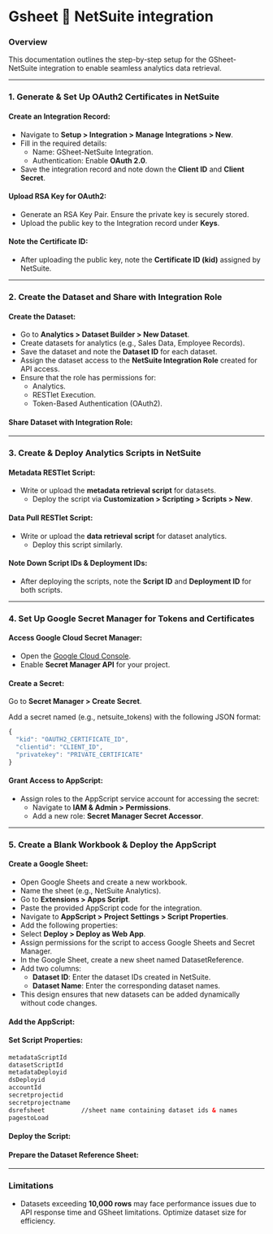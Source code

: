 # Gsheet 🔗 NetSuite integration


### Overview

This documentation outlines the step-by-step setup for the GSheet-NetSuite integration to enable seamless analytics data retrieval.

---

### 1\. Generate & Set Up OAuth2 Certificates in NetSuite

#### Create an Integration Record:

*   Navigate to **Setup > Integration > Manage Integrations > New**.
*   Fill in the required details:
    *   Name: GSheet-NetSuite Integration.
    *   Authentication: Enable **OAuth 2.0**.
*   Save the integration record and note down the **Client ID** and **Client Secret**.

#### Upload RSA Key for OAuth2:

*   Generate an RSA Key Pair. Ensure the private key is securely stored.
*   Upload the public key to the Integration record under **Keys**.

#### Note the Certificate ID:

*   After uploading the public key, note the **Certificate ID (kid)** assigned by NetSuite.

---

### 2\. Create the Dataset and Share with Integration Role

#### Create the Dataset:

*   Go to **Analytics > Dataset Builder > New Dataset**.
*   Create datasets for analytics (e.g., Sales Data, Employee Records).
*   Save the dataset and note the **Dataset ID** for each dataset.
*   Assign the dataset access to the **NetSuite Integration Role** created for API access.
*   Ensure that the role has permissions for:
    *   Analytics.
    *   RESTlet Execution.
    *   Token-Based Authentication (OAuth2).

#### Share Dataset with Integration Role:

---

### 3\. Create & Deploy Analytics Scripts in NetSuite

#### Metadata RESTlet Script:

*   Write or upload the **metadata retrieval script** for datasets.
    *   Deploy the script via **Customization > Scripting > Scripts > New**.

#### Data Pull RESTlet Script:

*   Write or upload the **data retrieval script** for dataset analytics.
    *   Deploy this script similarly.

#### Note Down Script IDs & Deployment IDs:

*   After deploying the scripts, note the **Script ID** and **Deployment ID** for both scripts.

---

### 4\. Set Up Google Secret Manager for Tokens and Certificates

#### Access Google Cloud Secret Manager:

*   Open the [Google Cloud Console](https://console.cloud.google.com/).
*   Enable **Secret Manager API** for your project.

#### Create a Secret:

Go to **Secret Manager > Create Secret**.

Add a secret named (e.g., netsuite\_tokens) with the following JSON format: 

```javascript
{
  "kid": "OAUTH2_CERTIFICATE_ID",
  "clientid": "CLIENT_ID",
  "privatekey": "PRIVATE_CERTIFICATE"
}
```

#### Grant Access to AppScript:

*   Assign roles to the AppScript service account for accessing the secret:
    *   Navigate to **IAM & Admin > Permissions**.
    *   Add a new role: **Secret Manager Secret Accessor**.

---

### 5\. Create a Blank Workbook & Deploy the AppScript

#### Create a Google Sheet:

*   Open Google Sheets and create a new workbook.
*   Name the sheet (e.g., NetSuite Analytics).
*   Go to **Extensions > Apps Script**.
*   Paste the provided AppScript code for the integration.
*   Navigate to **AppScript > Project Settings > Script Properties**.
*   Add the following properties:
*   Select **Deploy > Deploy as Web App**.
*   Assign permissions for the script to access Google Sheets and Secret Manager.
*   In the Google Sheet, create a new sheet named DatasetReference.
*   Add two columns:
    *   **Dataset ID**: Enter the dataset IDs created in NetSuite.
    *   **Dataset Name**: Enter the corresponding dataset names.
*   This design ensures that new datasets can be added dynamically without code changes.

#### Add the AppScript:

#### Set Script Properties:

```xml
metadataScriptId
datasetScriptId
metadataDeployid
dsDeployid
accountId
secretprojectid
secretprojectname
dsrefsheet  		//sheet name containing dataset ids & names
pagestoLoad
```

#### Deploy the Script:

#### Prepare the Dataset Reference Sheet:

---

### Limitations

*   Datasets exceeding **10,000 rows** may face performance issues due to API response time and GSheet limitations. Optimize dataset size for efficiency.
